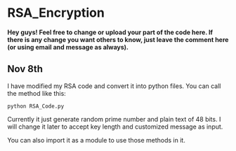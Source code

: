 # RSA_Encryption

**Hey guys! Feel free to change or upload your part of the code here. If there is any change you want others to know, just leave the comment here (or using email and message as always).**

## Nov 8th
I have modified my RSA code and convert it into python files. You can call the method like this:
```
python RSA_Code.py
```
Currently it just generate random prime number and plain text of 48 bits. I will change it later to accept key length and customized message as input.

You can also import it as a module to use those methods in it.